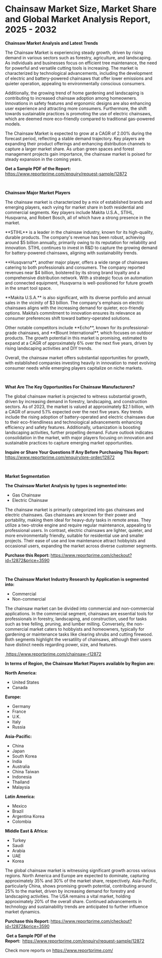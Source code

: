 <p><h1>Chainsaw Market Size, Market Share and Global Market Analysis Report, 2025 - 2032</h1></p><p><strong>Chainsaw Market Analysis and Latest Trends</strong></p>
<p><p>The Chainsaw Market is experiencing steady growth, driven by rising demand in various sectors such as forestry, agriculture, and landscaping. As individuals and businesses focus on efficient tree maintenance, the need for powerful and versatile cutting tools is increasing. The market is characterized by technological advancements, including the development of electric and battery-powered chainsaws that offer lower emissions and quieter operation, appealing to environmentally conscious consumers.</p><p>Additionally, the growing trend of home gardening and landscaping is contributing to increased chainsaw adoption among homeowners. Innovations in safety features and ergonomic designs are also enhancing user experience and attracting more consumers. Furthermore, the shift towards sustainable practices is promoting the use of electric chainsaws, which are deemed more eco-friendly compared to traditional gas-powered models.</p><p>The Chainsaw Market is expected to grow at a CAGR of 2.00% during the forecast period, reflecting a stable demand trajectory. Key players are expanding their product offerings and enhancing distribution channels to capture a larger market share. As urban green spaces and forest management projects gain importance, the chainsaw market is poised for steady expansion in the coming years.</p></p>
<p><strong>Get a Sample PDF of the Report:&nbsp;</strong> <a href="https://www.reportprime.com/enquiry/request-sample/12872?utm_campaign=3072&utm_medium=2&utm_source=Github&utm_content=ia&utm_term=19032025&utm_id=chainsaw">https://www.reportprime.com/enquiry/request-sample/12872</a></p>
<p>&nbsp;</p>
<p><strong>Chainsaw Major Market Players</strong></p>
<p><p>The chainsaw market is characterized by a mix of established brands and emerging players, each vying for market share in both residential and commercial segments. Key players include Makita U.S.A., STIHL, Husqvarna, and Robert Bosch, all of which have a strong presence in the market.</p><p>**STIHL** is a leader in the chainsaw industry, known for its high-quality, durable products. The company's revenue has been robust, achieving around $5 billion annually, primarily owing to its reputation for reliability and innovation. STIHL continues to invest in R&D to capture the growing demand for battery-powered chainsaws, aligning with sustainability trends.</p><p>**Husqvarna**, another major player, offers a wide range of chainsaws catering to both professionals and consumers. The company reported revenues near $4 billion, bolstered by its strong brand loyalty and a comprehensive distribution network. With a strategic focus on automation and connected equipment, Husqvarna is well-positioned for future growth in the smart tool space.</p><p>**Makita U.S.A.** is also significant, with its diverse portfolio and annual sales in the vicinity of $3 billion. The company's emphasis on electric chainsaws aligns with the increasing demand for quieter, eco-friendly options. Makita’s commitment to innovation ensures its relevance as consumer preferences shift toward battery-operated solutions.</p><p>Other notable competitors include **Echo**, known for its professional-grade chainsaws, and **Blount International**, which focuses on outdoor products. The growth potential in this market is promising, estimated to expand at a CAGR of approximately 6% over the next five years, driven by rising landscaping activities and DIY trends.</p><p>Overall, the chainsaw market offers substantial opportunities for growth, with established companies investing heavily in innovation to meet evolving consumer needs while emerging players capitalize on niche markets.</p></p>
<p>&nbsp;</p>
<p><strong>What Are The Key Opportunities For Chainsaw Manufacturers?</strong></p>
<p><p>The global chainsaw market is projected to witness substantial growth, driven by increasing demand in forestry, landscaping, and construction sectors. As of 2023, the market is valued at approximately $2.1 billion, with a CAGR of around 5.1% expected over the next five years. Key trends include the rising adoption of battery-operated and electric chainsaws due to their eco-friendliness and technological advancements enhancing efficiency and safety features. Additionally, urbanization is boosting landscaping activities, further propelling demand. Future outlook indicates consolidation in the market, with major players focusing on innovation and sustainable practices to capture emerging market opportunities.</p></p>
<p><strong>Inquire or Share Your Questions If Any Before Purchasing This Report:</strong> <a href="https://www.reportprime.com/enquiry/pre-order/12872?utm_campaign=3072&utm_medium=2&utm_source=Github&utm_content=ia&utm_term=19032025&utm_id=chainsaw">https://www.reportprime.com/enquiry/pre-order/12872</a></p>
<p>&nbsp;</p>
<p><strong>Market Segmentation</strong></p>
<p><strong>The Chainsaw Market Analysis by types is segmented into:</strong></p>
<p><ul><li>Gas Chainsaw</li><li>Electric Chainsaw</li></ul></p>
<p><p>The chainsaw market is primarily categorized into gas chainsaws and electric chainsaws. Gas chainsaws are known for their power and portability, making them ideal for heavy-duty tasks in remote areas. They utilize a two-stroke engine and require regular maintenance, appealing to professional users. In contrast, electric chainsaws are lighter, quieter, and more environmentally friendly, suitable for residential use and smaller projects. Their ease of use and low maintenance attract hobbyists and occasional users, expanding the market across diverse customer segments.</p></p>
<p><strong>Purchase this Report:&nbsp;</strong><a href="https://www.reportprime.com/checkout?id=12872&price=3590&utm_campaign=3072&utm_medium=2&utm_source=Github&utm_content=ia&utm_term=19032025&utm_id=chainsaw">https://www.reportprime.com/checkout?id=12872&price=3590</a></p>
<p>&nbsp;</p>
<p><strong>The Chainsaw Market Industry Research by Application is segmented into:</strong></p>
<p><ul><li>Commercial</li><li>Non-commercial</li></ul></p>
<p><p>The chainsaw market can be divided into commercial and non-commercial applications. In the commercial segment, chainsaws are essential tools for professionals in forestry, landscaping, and construction, used for tasks such as tree felling, pruning, and lumber milling. Conversely, the non-commercial market caters to hobbyists and homeowners, typically for gardening or maintenance tasks like clearing shrubs and cutting firewood. Both segments highlight the versatility of chainsaws, although their users have distinct needs regarding power, size, and features.</p></p>
<p><a href="https://www.reportprime.com/chainsaw-r12872?utm_campaign=3072&utm_medium=2&utm_source=Github&utm_content=ia&utm_term=19032025&utm_id=chainsaw">&nbsp;https://www.reportprime.com/chainsaw-r12872</a></p>
<p><strong>In terms of Region, the Chainsaw Market Players available by Region are:</strong></p>
<p>
    <p> <strong> North America: </strong>
        <ul>
            <li>United States</li>
            <li>Canada</li>
        </ul>
        </p> 
    <p> <strong> Europe: </strong>
        <ul>
            <li>Germany</li>
            <li>France</li>
            <li>U.K.</li>
            <li>Italy</li>
            <li>Russia</li>
        </ul>
        </p> 
    <p> <strong> Asia-Pacific: </strong>
        <ul>
            <li>China</li>
            <li>Japan</li>
            <li>South Korea</li>
            <li>India</li>
            <li>Australia</li>
            <li>China Taiwan</li>
            <li>Indonesia</li>
            <li>Thailand</li>
            <li>Malaysia</li>
        </ul>
        </p> 
    <p> <strong> Latin America: </strong>
        <ul>
            <li>Mexico</li>
            <li>Brazil</li>
            <li>Argentina Korea</li>
            <li>Colombia</li>
        </ul>
        </p> 
    <p> <strong> Middle East & Africa: </strong>
        <ul>
            <li>Turkey</li>
            <li>Saudi</li>
            <li>Arabia</li>
            <li>UAE</li>
            <li>Korea</li>
        </ul>
    </p>
    </p>
<p><p>The global chainsaw market is witnessing significant growth across various regions. North America and Europe are expected to dominate, capturing approximately 35% and 30% of the market share, respectively. Asia-Pacific, particularly China, shows promising growth potential, contributing around 25% to the market, driven by increasing demand for forestry and landscaping activities. The USA remains a vital market, holding approximately 20% of the overall share. Continued advancements in technology and sustainability trends are anticipated to further influence market dynamics.</p></p>
<p><strong>Purchase this Report: </strong><a href="https://www.reportprime.com/checkout?id=12872&price=3590&utm_campaign=3072&utm_medium=2&utm_source=Github&utm_content=ia&utm_term=19032025&utm_id=chainsaw">https://www.reportprime.com/checkout?id=12872&price=3590</a></p>
<p>&nbsp;<strong>Get a Sample PDF of the Report:&nbsp;&nbsp;</strong><a href="https://www.reportprime.com/enquiry/request-sample/12872?utm_campaign=3072&utm_medium=2&utm_source=Github&utm_content=ia&utm_term=19032025&utm_id=chainsaw">https://www.reportprime.com/enquiry/request-sample/12872</a></p>
<p><strong></strong></p>
<p>Check more reports on <a href="https://www.reportprime.com/?utm_campaign=3072&utm_medium=2&utm_source=Github&utm_content=ia&utm_term=19032025&utm_id=chainsaw">https://www.reportprime.com/</a></p>